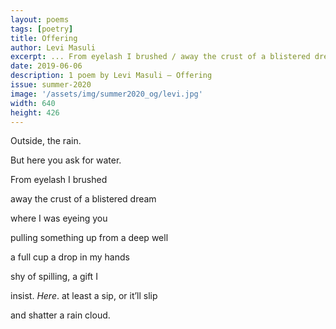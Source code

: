 ```yaml
---
layout: poems
tags: [poetry]
title: Offering
author: Levi Masuli
excerpt: ... From eyelash I brushed / away the crust of a blistered dream / where I was eyeing you ...
date: 2019-06-06
description: 1 poem by Levi Masuli – Offering
issue: summer-2020
image: '/assets/img/summer2020_og/levi.jpg'
width: 640
height: 426
---
```


<div class="stanza">
<p class="poemline">Outside, the rain.</p>
<p class="poemline">But here you ask for water.</p>
</div>

<div class="stanza">
<p class="poemline">From eyelash I brushed</p>
<p class="poemline">away the crust of a blistered dream</p>
<p class="poemline">where I was eyeing you</p>
<p class="poemline">pulling something up from a deep well</p>
<p class="poemline">a full cup a drop in my hands</p>
<p class="poemline">shy of spilling, a gift I </p>
<p class="poemline">insist. <em>Here</em>. at least a sip, or it’ll slip</p>
<p class="poemline">and shatter a rain cloud.</p>
</div>
